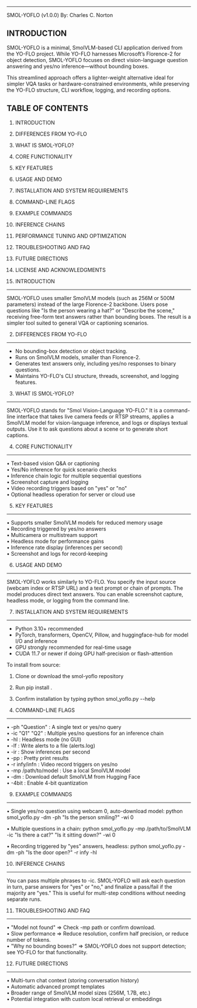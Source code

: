--------------------------------------------------------------------------------
SMOL-YOFLO (v1.0.0)
By: Charles C. Norton

INTRODUCTION
------------
SMOL-YOFLO is a minimal, SmolVLM-based CLI application derived from the YO-FLO project. While YO-FLO harnesses Microsoft’s Florence-2 for object detection, SMOL-YOFLO focuses on direct vision-language question answering and yes/no inference—without bounding boxes.

This streamlined approach offers a lighter-weight alternative ideal for simpler VQA tasks or hardware-constrained environments, while preserving the YO-FLO structure, CLI workflow, logging, and recording options.

TABLE OF CONTENTS
-----------------
1) INTRODUCTION  
2) DIFFERENCES FROM YO-FLO  
3) WHAT IS SMOL-YOFLO?  
4) CORE FUNCTIONALITY  
5) KEY FEATURES  
6) USAGE AND DEMO  
7) INSTALLATION AND SYSTEM REQUIREMENTS  
8) COMMAND-LINE FLAGS  
9) EXAMPLE COMMANDS  
10) INFERENCE CHAINS  
11) PERFORMANCE TUNING AND OPTIMIZATION  
12) TROUBLESHOOTING AND FAQ  
13) FUTURE DIRECTIONS  
14) LICENSE AND ACKNOWLEDGMENTS  

1) INTRODUCTION
---------------
SMOL-YOFLO uses smaller SmolVLM models (such as 256M or 500M parameters) instead of the large Florence-2 backbone. Users pose questions like "Is the person wearing a hat?" or "Describe the scene," receiving free-form text answers rather than bounding boxes. The result is a simpler tool suited to general VQA or captioning scenarios.

2) DIFFERENCES FROM YO-FLO
--------------------------
- No bounding-box detection or object tracking.  
- Runs on SmolVLM models, smaller than Florence-2.  
- Generates text answers only, including yes/no responses to binary questions.  
- Maintains YO-FLO's CLI structure, threads, screenshot, and logging features.

3) WHAT IS SMOL-YOFLO?
----------------------
SMOL-YOFLO stands for "Smol Vision-Language YO-FLO." It is a command-line interface that takes live camera feeds or RTSP streams, applies a SmolVLM model for vision-language inference, and logs or displays textual outputs. Use it to ask questions about a scene or to generate short captions.

4) CORE FUNCTIONALITY
---------------------
• Text-based vision Q&A or captioning  
• Yes/No inference for quick scenario checks  
• Inference chain logic for multiple sequential questions  
• Screenshot capture and logging  
• Video recording triggers based on "yes" or "no"  
• Optional headless operation for server or cloud use

5) KEY FEATURES
---------------
• Supports smaller SmolVLM models for reduced memory usage  
• Recording triggered by yes/no answers  
• Multicamera or multistream support  
• Headless mode for performance gains  
• Inference rate display (inferences per second)  
• Screenshot and logs for record-keeping

6) USAGE AND DEMO
-----------------
SMOL-YOFLO works similarly to YO-FLO. You specify the input source (webcam index or RTSP URL) and a text prompt or chain of prompts. The model produces direct text answers. You can enable screenshot capture, headless mode, or logging from the command line. 

7) INSTALLATION AND SYSTEM REQUIREMENTS
---------------------------------------
- Python 3.10+ recommended  
- PyTorch, transformers, OpenCV, Pillow, and huggingface-hub for model I/O and inference  
- GPU strongly recommended for real-time usage  
- CUDA 11.7 or newer if doing GPU half-precision or flash-attention

To install from source:
1) Clone or download the smol-yoflo repository  
2) Run pip install .  
3) Confirm installation by typing python smol_yoflo.py --help

8) COMMAND-LINE FLAGS
---------------------
• -ph "Question" : A single text or yes/no query  
• -ic "Q1" "Q2" : Multiple yes/no questions for an inference chain  
• -hl : Headless mode (no GUI)  
• -lf : Write alerts to a file (alerts.log)  
• -ir : Show inferences per second  
• -pp : Pretty print results  
• -r infy/infn : Video record triggers on yes/no  
• -mp /path/to/model : Use a local SmolVLM model  
• -dm : Download default SmolVLM from Hugging Face  
• -4bit : Enable 4-bit quantization

9) EXAMPLE COMMANDS
-------------------
• Single yes/no question using webcam 0, auto-download model:
  python smol_yoflo.py -dm -ph "Is the person smiling?" -wi 0

• Multiple questions in a chain:
  python smol_yoflo.py -mp /path/to/SmolVLM -ic "Is there a cat?" "Is it sitting down?" -wi 0

• Recording triggered by "yes" answers, headless:
  python smol_yoflo.py -dm -ph "Is the door open?" -r infy -hl

10) INFERENCE CHAINS
--------------------
You can pass multiple phrases to -ic. SMOL-YOFLO will ask each question in turn, parse answers for "yes" or "no," and finalize a pass/fail if the majority are "yes." This is useful for multi-step conditions without needing separate runs.

11) TROUBLESHOOTING AND FAQ
---------------------------
• "Model not found" => Check -mp path or confirm download.  
• Slow performance => Reduce resolution, confirm half precision, or reduce number of tokens.  
• "Why no bounding boxes?" => SMOL-YOFLO does not support detection; see YO-FLO for that functionality.

12) FUTURE DIRECTIONS
---------------------
• Multi-turn chat context (storing conversation history)  
• Automatic advanced prompt templates  
• Broader range of SmolVLM model sizes (256M, 1.7B, etc.)  
• Potential integration with custom local retrieval or embeddings
